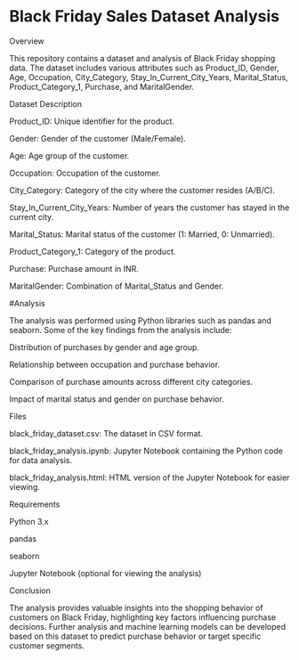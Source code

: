 # Black Friday Sales Dataset Analysis


Overview

This repository contains a dataset and analysis of Black Friday shopping data. The dataset includes various attributes such as Product_ID, Gender, Age, Occupation, City_Category, Stay_In_Current_City_Years, Marital_Status, Product_Category_1, Purchase, and MaritalGender.

Dataset Description

Product_ID: Unique identifier for the product.

Gender: Gender of the customer (Male/Female).

Age: Age group of the customer.

Occupation: Occupation of the customer.

City_Category: Category of the city where the customer resides (A/B/C).

Stay_In_Current_City_Years: Number of years the customer has stayed in the current city.

Marital_Status: Marital status of the customer (1: Married, 0: Unmarried).

Product_Category_1: Category of the product.

Purchase: Purchase amount in INR.

MaritalGender: Combination of Marital_Status and Gender.

#Analysis

The analysis was performed using Python libraries such as pandas and seaborn. Some of the key findings from the analysis include:

Distribution of purchases by gender and age group.

Relationship between occupation and purchase behavior.

Comparison of purchase amounts across different city categories.

Impact of marital status and gender on purchase behavior.

Files

black_friday_dataset.csv: The dataset in CSV format.

black_friday_analysis.ipynb: Jupyter Notebook containing the Python code for data analysis.

black_friday_analysis.html: HTML version of the Jupyter Notebook for easier viewing.

Requirements

Python 3.x

pandas

seaborn

Jupyter Notebook (optional for viewing the analysis)


Conclusion

The analysis provides valuable insights into the shopping behavior of customers on Black Friday, highlighting key factors influencing purchase decisions. Further analysis and machine learning models can be developed based on this dataset to predict purchase behavior or target specific customer segments.

